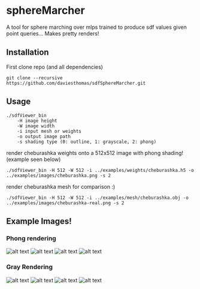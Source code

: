 # sphereMarcher

A tool for sphere marching over mlps trained to produce sdf values given point queries... Makes pretty renders!

## Installation
First clone repo (and all dependencies)

    git clone --recursive https://github.com/daviesthomas/sdfSphereMarcher.git
## Usage

    ./sdfViewer_bin 
        -H image height
        -W image width
        -i input mesh or weights
        -o output image path
        -s shading type (0: outline, 1: grayscale, 2: phong)

render cheburashka weights onto a 512x512 image with phong shading! (example seen below)

    ./sdfViewer_bin -H 512 -W 512 -i ../examples/weights/cheburashka.h5 -o ../examples/images/cheburashka.png -s 2

render cheburashka mesh for comparison :)

    ./sdfViewer_bin -H 512 -W 512 -i ../examples/mesh/cheburashka.obj -o ../examples/images/cheburashka-real.png -s 2

## Example Images!

### Phong rendering
![alt text](https://github.com/daviesthomas/sdfSphereMarcher/blob/master/examples/images/armadillo.png)
![alt text](https://github.com/daviesthomas/sdfSphereMarcher/blob/master/examples/images/arm.png)
![alt text](https://github.com/daviesthomas/sdfSphereMarcher/blob/master/examples/images/cow.png)
![alt text](https://github.com/daviesthomas/sdfSphereMarcher/blob/master/examples/images/horse.png)

### Gray Rendering
![alt text](https://github.com/daviesthomas/sdfSphereMarcher/blob/master/examples/images/armadillo-grey.png)
![alt text](https://github.com/daviesthomas/sdfSphereMarcher/blob/master/examples/images/arm-grey.png)
![alt text](https://github.com/daviesthomas/sdfSphereMarcher/blob/master/examples/images/cow-grey.png)
![alt text](https://github.com/daviesthomas/sdfSphereMarcher/blob/master/examples/images/horse-grey.png)
